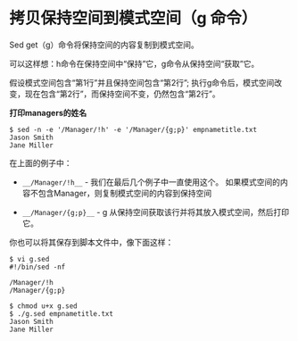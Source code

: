# 拷贝保持空间到模式空间（g 命令）

Sed get（g）命令将保持空间的内容复制到模式空间。

可以这样想：h命令在保持空间中“保持”它，g命令从保持空间“获取”它。

假设模式空间包含“第1行”并且保持空间包含“第2行”; 执行g命令后，模式空间改变，现在包含“第2行”，而保持空间不变，仍然包含“第2行”。

__打印managers的姓名__

```
$ sed -n -e '/Manager/!h' -e '/Manager/{g;p}' empnametitle.txt
Jason Smith
Jane Miller
```

在上面的例子中：

 - `__/Manager/!h__` - 我们在最后几个例子中一直使用这个。 如果模式空间的内容不包含Manager，则复制模式空间的内容到保持空间

 - `__/Manager/{g;p}__` - g 从保持空间获取该行并将其放入模式空间，然后打印它。

你也可以将其保存到脚本文件中，像下面这样：

```
$ vi g.sed
#!/bin/sed -nf

/Manager/!h
/Manager/{g;p}

$ chmod u+x g.sed
$ ./g.sed empnametitle.txt
Jason Smith
Jane Miller
```
